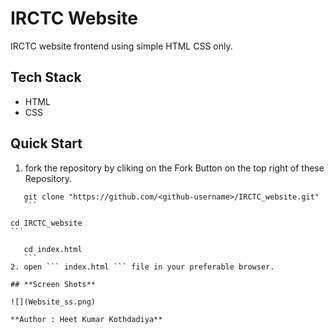 # **IRCTC Website** 

IRCTC website frontend using simple HTML CSS only.

## **Tech Stack** 

- HTML
- CSS

## **Quick Start** 

1. fork the repository by cliking on the Fork Button on the top right of these Repository.

 ```
    git clone "https://github.com/<github-username>/IRCTC_website.git"
    ```

 ```
    cd IRCTC_website
    ```

 ```
    cd index.html 
    ```
2. open ``` index.html ``` file in your preferable browser.

## **Screen Shots** 

![](Website_ss.png)

**Author : Heet Kumar Kothdadiya**
